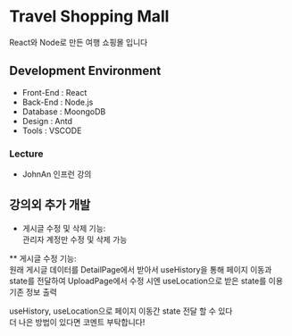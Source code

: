 # Travel Shopping Mall

React와 Node로 만든 여행 쇼핑몰 입니다

## Development Environment
* Front-End : React
* Back-End : Node.js
* Database : MoongoDB
* Design : Antd
* Tools : VSCODE

### Lecture
* JohnAn 인프런 강의

## 강의외 추가 개발

* 게시글 수정 및 삭제 기능: <br/>
관리자 계정만 수정 및 삭제 가능

** 게시글 수정 기능: <br/>
원래 게시글 데이터를 DetailPage에서 받아서 useHistory을 통해 페이지 이동과 state를 전달하여 UploadPage에서 수정 시엔 useLocation으로 받은 state를 이용 기존 정보 출력 <br />

useHistory, useLocation으로 페이지 이동간 state 전달 할 수 있다 <br/>
더 나은 방법이 있다면 코멘트 부탁합니다!
